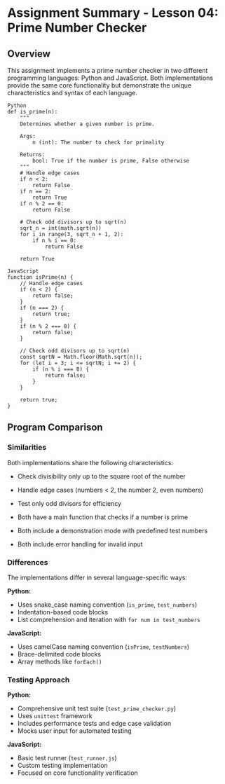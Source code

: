 # Assignment Summary - Lesson 04: Prime Number Checker

## Overview
This assignment implements a prime number checker in two different programming languages: Python and JavaScript. Both implementations provide the same core functionality but demonstrate the unique characteristics and syntax of each language.

```
Python
def is_prime(n):
    """
    Determines whether a given number is prime.

    Args:
        n (int): The number to check for primality

    Returns:
        bool: True if the number is prime, False otherwise
    """
    # Handle edge cases
    if n < 2:
        return False
    if n == 2:
        return True
    if n % 2 == 0:
        return False

    # Check odd divisors up to sqrt(n)
    sqrt_n = int(math.sqrt(n))
    for i in range(3, sqrt_n + 1, 2):
        if n % i == 0:
            return False

    return True
```

```
JavaScript
function isPrime(n) {
    // Handle edge cases
    if (n < 2) {
        return false;
    }
    if (n === 2) {
        return true;
    }
    if (n % 2 === 0) {
        return false;
    }

    // Check odd divisors up to sqrt(n)
    const sqrtN = Math.floor(Math.sqrt(n));
    for (let i = 3; i <= sqrtN; i += 2) {
        if (n % i === 0) {
            return false;
        }
    }

    return true;
}
```



## Program Comparison

### Similarities

Both implementations share the following characteristics:

   - Check divisibility only up to the square root of the number
   - Handle edge cases (numbers < 2, the number 2, even numbers)
   - Test only odd divisors for efficiency

   - Both have a main function that checks if a number is prime
   - Both include a demonstration mode with predefined test numbers
   - Both include error handling for invalid input


### Differences

The implementations differ in several language-specific ways:


**Python:**
- Uses snake_case naming convention (`is_prime`, `test_numbers`)
- Indentation-based code blocks
- List comprehension and iteration with `for num in test_numbers`

**JavaScript:**
- Uses camelCase naming convention (`isPrime`, `testNumbers`)
- Brace-delimited code blocks
- Array methods like `forEach()`

### Testing Approach

**Python:**
- Comprehensive unit test suite (`test_prime_checker.py`)
- Uses `unittest` framework
- Includes performance tests and edge case validation
- Mocks user input for automated testing

**JavaScript:**
- Basic test runner (`test_runner.js`)
- Custom testing implementation
- Focused on core functionality verification